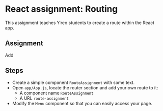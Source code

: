 # React assignment: Routing
This assignment teaches Yireo students to create a route within the React app.

## Assignment
Add 

## Steps
- Create a simple component `RouteAssignment` with some text.
- Open `app/App.js`, locate the router section and add your own route to it:
    - A component name `RouteAssignment`
    - A URL `route-assignment`
- Modify the `Menu` component so that you can easily access your page.

